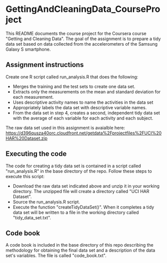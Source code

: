 # GettingAndCleaningData_CourseProject
This README documents the course project for the Coursera course "Getting and Cleaning Data". The goal of the assignment is to prepare a tidy data set based on data collected from the accelerometers of the Samsung Galaxy S smartphone.

## Assignment instructions
Create one R script called run_analysis.R that does the following:
* Merges the training and the test sets to create one data set.
* Extracts only the measurements on the mean and standard deviation for each measurement. 
* Uses descriptive activity names to name the activities in the data set
* Appropriately labels the data set with descriptive variable names. 
* From the data set in step 4, creates a second, independent tidy data set with the average of each variable for each activity and each subject.

The raw data set used in this assignment is avaialble here: https://d396qusza40orc.cloudfront.net/getdata%2Fprojectfiles%2FUCI%20HAR%20Dataset.zip 

## Executing the code
The code for creating a tidy data set is contained in a script called "run_analysis.R" in the base directory of the repo. Follow these steps to execute this script: 
* Download the raw data set indicated above and unzip it in your working directory. The unzipped file will create a directory called "UCI HAR Dataset". 
* Source the run_analysis.R script.
* Execute the function "createTidyDataSet()". When it completes a tidy data set will be written to a file in the working directory called "tidy_data_set.txt". 

## Code book
A code book is included in the base directory of this repo describing the methodology for obtaining the final data set and a description of the data set's variables. The file is called "code_book.txt". 



